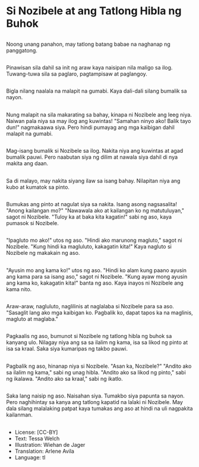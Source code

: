 # Si Nozibele at ang Tatlong Hibla ng Buhok

##
Noong unang panahon, may tatlong batang babae na naghanap ng panggatong.

##
Pinawisan sila dahil sa init ng araw kaya naisipan nila maligo sa ilog. Tuwang-tuwa sila sa paglaro, pagtampisaw at paglangoy.

##
Bigla nilang naalala na malapit na gumabi. Kaya dali-dali silang bumalik sa nayon.

##
Nung malapit na sila makarating sa bahay, kinapa ni Nozibele ang leeg niya. Naiwan pala niya sa may ilog ang kuwintas! "Samahan ninyo ako! Balik tayo dun!" nagmakaawa siya. Pero hindi pumayag ang mga kaibigan  dahil malapit na gumabi.

##
Mag-isang bumalik si Nozibele sa ilog. Nakita niya ang kuwintas at agad bumalik pauwi. Pero naabutan siya ng dilim at nawala siya dahil di nya makita ang daan.

##
Sa di malayo, may nakita siyang ilaw sa isang bahay. Nilapitan niya ang kubo at kumatok sa pinto.

##
Bumukas ang pinto at nagulat siya sa nakita. Isang asong nagsasalita! "Anong kailangan mo?"
"Nawawala ako at kailangan ko ng matutuluyan," sagot ni Nozibele.
"Tuloy ka at baka kita kagatin!" sabi ng aso, kaya pumasok si Nozibele.

##
"Ipagluto mo ako!" utos ng aso.
"Hindi ako marunong magluto," sagot ni Nozibele.
"Kung hindi ka magluluto, kakagatin kita!" Kaya nagluto si Nozibele ng makakain ng aso.

##
"Ayusin mo ang kama ko!" utos ng aso.
"Hindi ko alam kung paano ayusin ang kama para sa isang aso," sagot ni Nozibele.
"Kung ayaw mong ayusin ang kama ko, kakagatin kita!" banta ng aso. Kaya inayos ni Nozibele ang kama nito.


##
Araw-araw, nagluluto, naglilinis at naglalaba si Nozibele para sa aso.
"Sasaglit lang ako mga kaibigan ko. Pagbalik ko, dapat tapos ka na maglinis, magluto at maglaba."

##
Pagkaalis ng aso, bumunot si Nozibele ng tatlong hibla ng buhok sa kanyang ulo. Nilagay niya ang sa sa ilalim ng kama, isa sa likod ng pinto at isa sa kraal. Saka siya kumaripas ng takbo pauwi.

##
Pagbalik ng aso, hinanap niya si Nozibele. "Asan ka, Nozibele?"
"Andito ako sa ilalim ng kama," sabi ng unag hibla.
"Andito ako sa likod ng pinto," sabi ng ikalawa.
"Andito ako sa kraal," sabi ng ikatlo.

##
Saka lang naisip ng aso. Naisahan siya. Tumakbo siya papunta sa nayon. Pero naghihintay sa kanya ang tatlong kapatid na lalaki ni Nozibele. May dala silang malalaking patpat kaya tumakas ang aso at hindi na uli nagpakita kailanman.

##
* License: [CC-BY]
* Text: Tessa Welch
* Illustration: Wiehan de Jager
* Translation: Arlene Avila
* Language: tl
